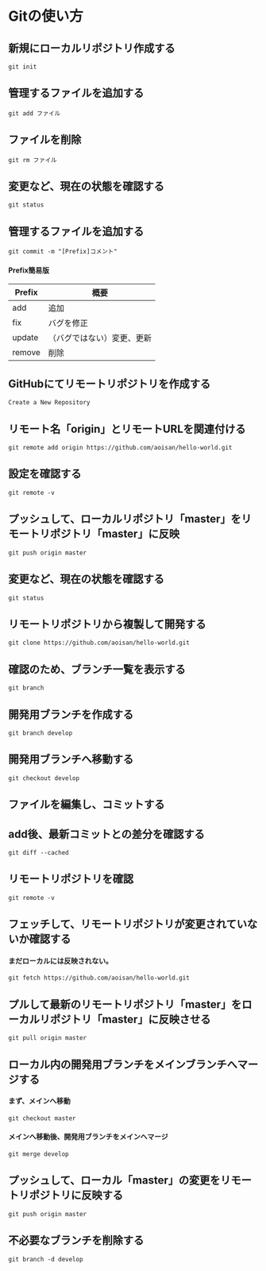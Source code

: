 Gitの使い方
===========


## 新規にローカルリポジトリ作成する
    git init  
    
## 管理するファイルを追加する
    git add ファイル  
    
## ファイルを削除
    git rm ファイル  
    
## 変更など、現在の状態を確認する
    git status  
    
## 管理するファイルを追加する
    git commit -m "[Prefix]コメント"  
    
#### Prefix簡易版
Prefix  | 概要
------------- | -------------
add  | 追加
fix  | バグを修正
update  | （バグではない）変更、更新  
remove  | 削除  




## GitHubにてリモートリポジトリを作成する
    Create a New Repository 

## リモート名「origin」とリモートURLを関連付ける
    git remote add origin https://github.com/aoisan/hello-world.git  
    
## 設定を確認する
    git remote -v  
    
## プッシュして、ローカルリポジトリ「master」をリモートリポジトリ「master」に反映
    git push origin master  

## 変更など、現在の状態を確認する
    git status  
    
## リモートリポジトリから複製して開発する
    git clone https://github.com/aoisan/hello-world.git  
    
## 確認のため、ブランチ一覧を表示する
    git branch
    
## 開発用ブランチを作成する
    git branch develop  
    
## 開発用ブランチへ移動する
    git checkout develop  
    
## ファイルを編集し、コミットする

## add後、最新コミットとの差分を確認する
    git diff --cached
    
## リモートリポジトリを確認
    git remote -v  

## フェッチして、リモートリポジトリが変更されていないか確認する
#### まだローカルには反映されない。
    git fetch https://github.com/aoisan/hello-world.git  
    
    
## プルして最新のリモートリポジトリ「master」をローカルリポジトリ「master」に反映させる
    git pull origin master  
    
## ローカル内の開発用ブランチをメインブランチへマージする
#### まず、メインへ移動  
    git checkout master  
    
#### メインへ移動後、開発用ブランチをメインへマージ   
    git merge develop  

## プッシュして、ローカル「master」の変更をリモートリポジトリに反映する
    git push origin master  
    
    
## 不必要なブランチを削除する
    git branch -d develop  


